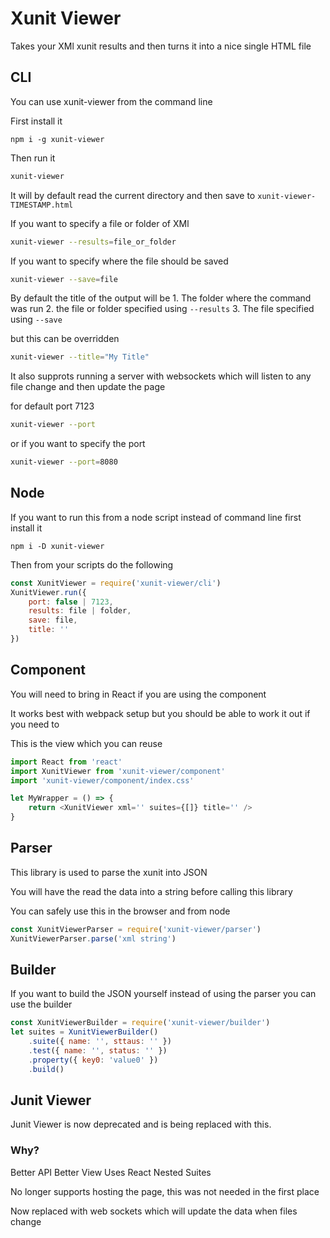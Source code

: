 # Xunit Viewer

Takes your XMl xunit results and then turns it into a nice single HTML file

## CLI

You can use xunit-viewer from the command line

First install it

`npm i -g xunit-viewer`

Then run it

```bash
xunit-viewer
```

It will by default read the current directory and then save to `xunit-viewer-TIMESTAMP.html`

If you want to specify a file or folder of XMl

```bash
xunit-viewer --results=file_or_folder
```

If you want to specify where the file should be saved

```bash
xunit-viewer --save=file
```

By default the title of the output will be
    1. The folder where the command was run
    2. the file or folder specified using `--results`
    3. The file specified using `--save`

but this can be overridden

```bash
xunit-viewer --title="My Title"
```

It also supprots running a server with websockets which will listen to any file change and then update the page

for default port 7123

```bash
xunit-viewer --port
```

or if you want to specify the port

```bash
xunit-viewer --port=8080
```

## Node

If you want to run this from a node script instead of command line first install it

`npm i -D xunit-viewer`

Then from your scripts do the following

```js
const XunitViewer = require('xunit-viewer/cli')
XunitViewer.run({
    port: false | 7123,
    results: file | folder,
    save: file,
    title: ''
})
```

## Component

You will need to bring in React if you are using the component

It works best with webpack setup but you should be able to work it out if you need to

This is the view which you can reuse

```js
import React from 'react'
import XunitViewer from 'xunit-viewer/component'
import 'xunit-viewer/component/index.css'

let MyWrapper = () => {
    return <XunitViewer xml='' suites={[]} title='' />
}
```

## Parser

This library is used to parse the xunit into JSON

You will have the read the data into a string before calling this library

You can safely use this in the browser and from node

```js
const XunitViewerParser = require('xunit-viewer/parser')
XunitViewerParser.parse('xml string')
```

## Builder

If you want to build the JSON yourself instead of using the parser you can use the builder

```js
const XunitViewerBuilder = require('xunit-viewer/builder')
let suites = XunitViewerBuilder()
    .suite({ name: '', sttaus: '' })
    .test({ name: '', status: '' })
    .property({ key0: 'value0' })
    .build()
```

## Junit Viewer

Junit Viewer is now deprecated and is being replaced with this.

### Why?

Better API
Better View
Uses React
Nested Suites

No longer supports hosting the page, this was not needed in the first place

Now replaced with web sockets which will update the data when files change
